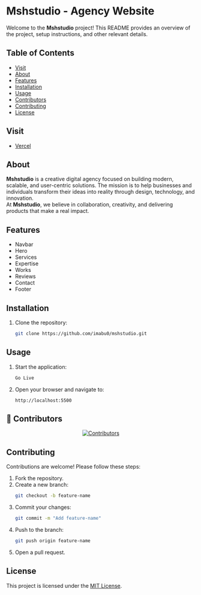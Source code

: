 # Mshstudio - Agency Website

Welcome to the **Mshstudio** project! This README provides an overview of the project, setup instructions, and other relevant details.

## Table of Contents

- [Visit](#visit)
- [About](#about)
- [Features](#features)
- [Installation](#installation)
- [Usage](#usage)
- [Contributors](#contributors)
- [Contributing](#contributing)
- [License](#license)

## Visit

- [Vercel](https://mshstudio0.vercel.app/)

## About

**Mshstudio** is a creative digital agency focused on building modern, scalable, and user-centric solutions. The mission is to help businesses and individuals transform their ideas into reality through design, technology, and innovation.  
At **Mshstudio**, we believe in collaboration, creativity, and delivering products that make a real impact.

## Features

- Navbar
- Hero
- Services
- Expertise
- Works
- Reviews
- Contact
- Footer

## Installation

1. Clone the repository:
   ```bash
   git clone https://github.com/imabu0/mshstudio.git
   ```

## Usage

1. Start the application:
   ```bash
   Go Live
   ```
2. Open your browser and navigate to:
   ```
   http://localhost:5500
   ```

## 👥 Contributors

<p align="center">
  <a href="https://github.com/imabu0/mshstudio/graphs/contributors">
    <img src="https://contrib.rocks/image?repo=imabu0/mshstudio" alt="Contributors" />
  </a>
</p>

## Contributing

Contributions are welcome! Please follow these steps:

1. Fork the repository.
2. Create a new branch:
   ```bash
   git checkout -b feature-name
   ```
3. Commit your changes:
   ```bash
   git commit -m "Add feature-name"
   ```
4. Push to the branch:
   ```bash
   git push origin feature-name
   ```
5. Open a pull request.

## License

This project is licensed under the [MIT License](LICENSE).
